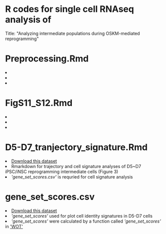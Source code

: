 # R codes for single cell RNAseq analysis of 
Title: "Analyzing intermediate populations during OSKM-mediated reprogramming"


# Preprocessing.Rmd
<li></li>
<li></li>
<li></li>

# FigS11_S12.Rmd
<li></li>
<li></li>
<li></li>

# D5-D7_tranjectory_signature.Rmd
<li><a href="https://figshare.com/articles/dataset/D5-D7_mipsc_normalized_scaled/13383191">Download this dataset</a></li>
<li>Rmarkdown for trajectory and cell signature analyses of D5~D7 iPSC/iNSC reprogramming intermediate cells (Figure 3)</li>
<li><em><i>'gene_set_scores.csv'</i></em> is requried for cell signature analysis</li>

# gene_set_scores.csv
<li><a href="https://figshare.com/articles/dataset/gene_set_scores_csv/13383212">Download this dataset</a></li>
<li><em><i>'gene_set_scores'</i></em> used for plot cell identity signatures in D5-D7 cells</li>
<li><em><i>'gene_set_scores'</i></em> were calculated by a function called <em><i>'gene_set_scores'</i></em> in <a href="https://broadinstitute.github.io/wot/">'WOT'</a></li>
